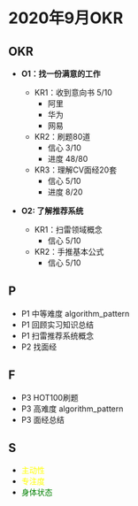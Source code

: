 # 2020年9月OKR

## OKR
- **O1：找一份满意的工作**
  - KR1：收到意向书 5/10
    - 阿里
    - 华为
    - 网易
  - KR2：刷题80道
    - 信心 3/10
    - 进度 48/80
  - KR3：理解CV面经20套 
    - 信心 5/10
    - 进度 8/20

- **O2: 了解推荐系统**
  - KR1：扫雷领域概念
    - 信心 5/10
  - KR2：手推基本公式
    - 信心 5/10

## P
- P1 中等难度 algorithm_pattern 
- P1 回顾实习知识总结
- P1 扫雷推荐系统概念
- P2 找面经

## F
- P3 HOT100刷题
- P3 高难度 algorithm_pattern
- P3 面经总结

## S
- <font color=yellow>主动性</font>
- <font color=yellow>专注度</font>
- <font color=green>身体状态</font>